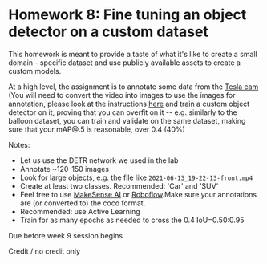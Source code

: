 # Homework 8: Fine tuning an object detector on a custom dataset

This homework is meant to provide a taste of what it's like to create a small domain - specific dataset and use publicly available assets to create a custom models.

At a high level, the assignment is to annotate some data from the [Tesla cam](https://w251lab08.s3.us-west-1.amazonaws.com/videos.tar) (You will need to convert the video into images to use the images for annotation, please look at the instructions [here](https://github.com/MIDS-scaling-up/v3a/tree/master/week08/lab#part-1a-videos-from-a-stationary-camera) and train a custom object detector on it, proving that you can overfit on it -- e.g. similarly to the balloon dataset, you can train and validate on the same dataset, making sure that your mAP@.5 is reasonable, over 0.4 (40%)

Notes:
* Let us use the DETR network we used in the lab
* Annotate ~120-150 images
* Look for large objects, e.g. the file like `2021-06-13_19-22-13-front.mp4`
* Create at least two classes. Recommended: 'Car' and 'SUV'
* Feel free to use [MakeSense AI](https://www.makesense.ai/) or [Roboflow](http://roboflow.com/).Make sure your annotations are (or converted to) the coco format.
* Recommended: use Active Learning
* Train for as many epochs as needed to cross the 0.4 IoU=0.50:0.95

Due before week 9 session begins

Credit / no credit only

